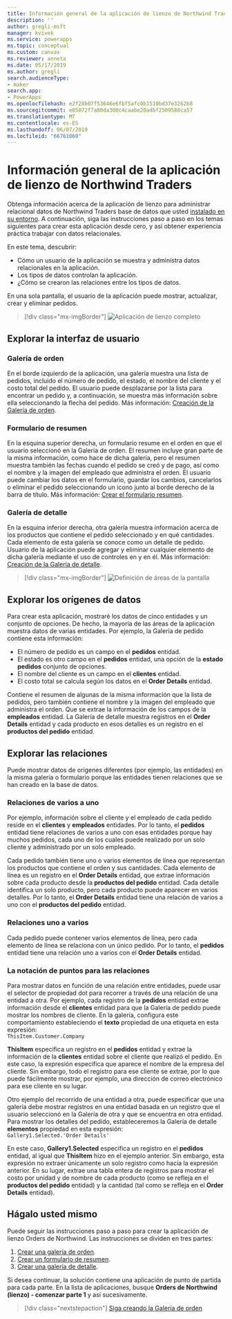 ```yaml
---
title: Información general de la aplicación de lienzo de Northwind Traders | Microsoft Docs
description: ''
author: gregli-msft
manager: kvivek
ms.service: powerapps
ms.topic: conceptual
ms.custom: canvas
ms.reviewer: anneta
ms.date: 05/17/2019
ms.author: gregli
search.audienceType:
- maker
search.app:
- PowerApps
ms.openlocfilehash: e2f28b07f53646e6fbf5afc0b1510bd37e3262b8
ms.sourcegitcommit: e85072f7a80da308c4caabe20adbf2509588ca57
ms.translationtype: MT
ms.contentlocale: es-ES
ms.lasthandoff: 06/07/2019
ms.locfileid: "66761060"
---
```

# <a name="overview-of-the-canvas-app-for-northwind-traders"></a>Información general de la aplicación de lienzo de Northwind Traders

Obtenga información acerca de la aplicación de lienzo para administrar relacional datos de Northwind Traders base de datos que usted [instalado en su entorno](northwind-install.md). A continuación, siga las instrucciones paso a paso en los temas siguientes para crear esta aplicación desde cero, y así obtener experiencia práctica trabajar con datos relacionales.

En este tema, descubrir:

- Cómo un usuario de la aplicación se muestra y administra datos relacionales en la aplicación.
- Los tipos de datos controlan la aplicación.
- ¿Cómo se crearon las relaciones entre los tipos de datos.

En una sola pantalla, el usuario de la aplicación puede mostrar, actualizar, crear y eliminar pedidos.

> [!div class="mx-imgBorder"]
> ![Aplicación de lienzo completo](media/northwind-orders-canvas-part1/orders-finished.png)

## <a name="explore-the-user-interface"></a>Explorar la interfaz de usuario

### <a name="order-gallery"></a>Galería de orden

En el borde izquierdo de la aplicación, una galería muestra una lista de pedidos, incluido el número de pedido, el estado, el nombre del cliente y el costo total del pedido. El usuario puede desplazarse por la lista para encontrar un pedido y, a continuación, se muestra más información sobre ella seleccionando la flecha del pedido. Más información: [Creación de la Galería de orden](northwind-orders-canvas-part1.md).

### <a name="summary-form"></a>Formulario de resumen

En la esquina superior derecha, un formulario resume en el orden en que el usuario seleccionó en la Galería de orden. El resumen incluye gran parte de la misma información, como hace de dicha galería, pero el resumen muestra también las fechas cuando el pedido se creó y de pago, así como el nombre y la imagen del empleado que administra el orden. El usuario puede cambiar los datos en el formulario, guardar los cambios, cancelarlos o eliminar el pedido seleccionando un icono junto al borde derecho de la barra de título. Más información: [Crear el formulario resumen](northwind-orders-canvas-part2.md).

### <a name="detail-gallery"></a>Galería de detalle

En la esquina inferior derecha, otra galería muestra información acerca de los productos que contiene el pedido seleccionado y en qué cantidades. Cada elemento de esta galería se conoce como un detalle de pedido. Usuario de la aplicación puede agregar y eliminar cualquier elemento de dicha galería mediante el uso de controles en y en él. Más información: [Creación de la Galería de detalle](northwind-orders-canvas-part3.md).

> [!div class="mx-imgBorder"]
> ![Definición de áreas de la pantalla](media/northwind-orders-canvas-part1/orders-parts.png)

## <a name="explore-the-data-sources"></a>Explorar los orígenes de datos

Para crear esta aplicación, mostraré los datos de cinco entidades y un conjunto de opciones. De hecho, la mayoría de las áreas de la aplicación muestra datos de varias entidades. Por ejemplo, la Galería de pedido contiene esta información:

- El número de pedido es un campo en el **pedidos** entidad.
- El estado es otro campo en el **pedidos** entidad, una opción de la **estado pedidos** conjunto de opciones.
- El nombre del cliente es un campo en el **clientes** entidad.
- El costo total se calcula según los datos en el **Order Details** entidad.

Contiene el resumen de algunas de la misma información que la lista de pedidos, pero también contiene el nombre y la imagen del empleado que administra el orden. Que se extrae la información de los campos de la **empleados** entidad. La Galería de detalle muestra registros en el **Order Details** entidad y cada producto en esos detalles es un registro en el **productos del pedido** entidad.

## <a name="explore-the-relationships"></a>Explorar las relaciones

Puede mostrar datos de orígenes diferentes (por ejemplo, las entidades) en la misma galería o formulario porque las entidades tienen relaciones que se han creado en la base de datos.

### <a name="many-to-one-relationships"></a>Relaciones de varios a uno

Por ejemplo, información sobre el cliente y el empleado de cada pedido reside en el **clientes** y **empleados** entidades. Por lo tanto, el **pedidos** entidad tiene relaciones de varios a uno con esas entidades porque hay muchos pedidos, cada uno de los cuales puede realizado por un solo cliente y administrado por un solo empleado.

Cada pedido también tiene uno o varios elementos de línea que representan los productos que contiene el orden y sus cantidades. Cada elemento de línea es un registro en el **Order Details** entidad, que extrae información sobre cada producto desde la **productos del pedido** entidad. Cada detalle identifica un solo producto, pero cada producto puede aparecer en varios detalles. Por lo tanto, el **Order Details** entidad tiene una relación de varios a uno con el **productos del pedido** entidad.

### <a name="one-to-many-relationships"></a>Relaciones uno a varios

Cada pedido puede contener varios elementos de línea, pero cada elemento de línea se relaciona con un único pedido. Por lo tanto, el **pedidos** entidad tiene una relación uno a varios con el **Order Details** entidad.

### <a name="dot-notation-for-relationships"></a>La notación de puntos para las relaciones 

Para mostrar datos en función de una relación entre entidades, puede usar el selector de propiedad dot para recorrer a través de una relación de una entidad a otra.  Por ejemplo, cada registro de la **pedidos** entidad extrae información desde el **clientes** entidad para que la Galería de pedido puede mostrar los nombres de cliente. En la galería, configura este comportamiento estableciendo el **texto** propiedad de una etiqueta en esta expresión:<br>`ThisItem.Customer.Company`

**ThisItem** especifica un registro en el **pedidos** entidad y extrae la información de la **clientes** entidad sobre el cliente que realizó el pedido. En este caso, la expresión especifica que aparece el nombre de la empresa del cliente. Sin embargo, todo el registro para ese cliente se extrae, por lo que puede fácilmente mostrar, por ejemplo, una dirección de correo electrónico para ese cliente en su lugar.

Otro ejemplo del recorrido de una entidad a otra, puede especificar que una galería debe mostrar registros en una entidad basada en un registro que el usuario seleccionó en la Galería de otra y que se encuentra en otra entidad. Para mostrar los detalles del pedido, estableceremos la Galería de detalle **elementos** propiedad en esta expresión:<br>`Gallery1.Selected.'Order Details'`

En este caso, **Gallery1.Selected** especifica un registro en el **pedidos** entidad, al igual que **ThisItem** hizo en el ejemplo anterior. Sin embargo, esta expresión no extraer únicamente un solo registro como hacía la expresión anterior. En su lugar, extrae una tabla entera de registros para mostrar el costo por unidad y de nombre de cada producto (como se refleja en el **productos del pedido** entidad) y la cantidad (tal como se refleja en el **Order Details** entidad).

## <a name="do-it-yourself"></a>Hágalo usted mismo

Puede seguir las instrucciones paso a paso para crear la aplicación de lienzo Orders de Northwind.  Las instrucciones se dividen en tres partes:

1. [Crear una galería de orden](northwind-orders-canvas-part1.md).
1. [Crear un formulario de resumen](northwind-orders-canvas-part2.md).
1. [Crear una galería de detalle](northwind-orders-canvas-part3.md).

Si desea continuar, la solución contiene una aplicación de punto de partida para cada parte.  En la lista de aplicaciones, busque **Orders de Northwind (lienzo) - comenzar parte 1** y así sucesivamente.

> [!div class="nextstepaction"]
> [Siga creando la Galería de orden](northwind-orders-canvas-part1.md)
